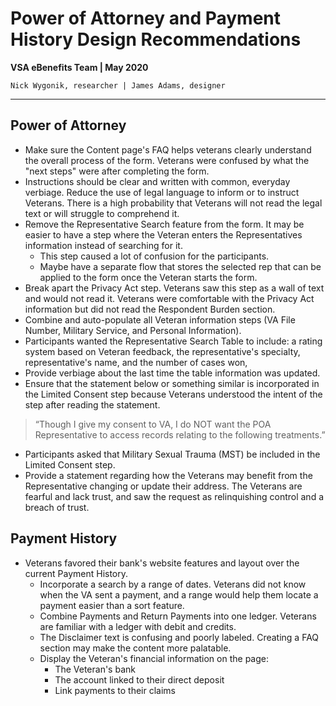 # Power of Attorney and Payment History Design Recommendations
**VSA eBenefits Team | May 2020**

`Nick Wygonik, researcher | James Adams, designer`

---

## Power of Attorney
- Make sure the Content page's FAQ helps veterans clearly understand the overall process of the form. Veterans were confused by what the "next steps" were after completing the form.
- Instructions should be clear and written with common, everyday verbiage. Reduce the use of legal language to inform or to instruct Veterans. There is a high probability that Veterans will not read the legal text or will struggle to comprehend it.
- Remove the Representative Search feature from the form. It may be easier to have a step where the Veteran enters the Representatives information instead of searching for it. 
   - This step caused a lot of confusion for the participants. 
   - Maybe have a separate flow that stores the selected rep that can be applied to the form once the Veteran starts the form.
- Break apart the Privacy Act step. Veterans saw this step as a wall of text and would not read it. Veterans were comfortable with the Privacy Act information but did not read the Respondent Burden section. 
- Combine and auto-populate all Veteran information steps (VA File Number, Military Service, and Personal Information).
- Participants wanted the Representative Search Table to include: a rating system based on Veteran feedback, the representative's specialty, representative's name, and the number of cases won, 
- Provide verbiage about the last time the table information was updated.
- Ensure that the statement below or something similar is incorporated in the Limited Consent step because Veterans understood the intent of the step after reading the statement. 
> “Though I give my consent to VA, I do NOT want the POA Representative to access records relating to the following treatments.”
- Participants asked that Military Sexual Trauma (MST) be included in the Limited Consent step. 
- Provide a statement regarding how the Veterans may benefit from the Representative changing or update their address. The Veterans are fearful and lack trust, and saw the request as relinquishing control and a breach of trust.

## Payment History
- Veterans favored their bank's website features and layout over the current Payment History.  
    - Incorporate a search by a range of dates. Veterans did not know when the VA sent a payment, and a range would help them locate a payment easier than a sort feature.
    - Combine Payments and Return Payments into one ledger. Veterans are familiar with a ledger with debit and credits. 
    - The Disclaimer text is confusing and poorly labeled. Creating a FAQ section may make the content more palatable.
    - Display the Veteran's financial information on the page:  
       - The Veteran's bank
       - The account linked to their direct deposit
       - Link payments to their claims
